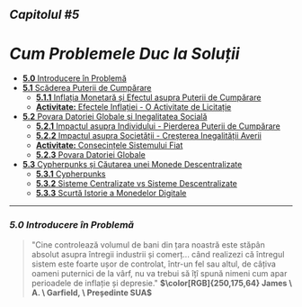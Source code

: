 ## _Capitolul #5_

# ***Cum Problemele Duc la Soluții***

- [**5.0** Introducere în Problemă](https://github.com/MyFirstBitcoin/Bitcoin-Diploma-2024/blob/main/Web%20View/17.Chapter-5.md#50-introduction-to-the-problem)    
- [**5.1** Scăderea Puterii de Cumpărare](https://github.com/MyFirstBitcoin/Bitcoin-Diploma-2024/blob/main/Web%20View/17.Chapter-5.md#51-decreasing-purchasing-power)    
  - [**5.1.1** Inflația Monetară și Efectul asupra Puterii de Cumpărare](https://github.com/MyFirstBitcoin/Bitcoin-Diploma-2024/blob/main/Web%20View/17.Chapter-5.md#511-monetary-inflation-and-its-effect-on-purchasing-power)    
  - [**Activitate:** Efectele Inflației - O Activitate de Licitație](https://github.com/MyFirstBitcoin/Bitcoin-Diploma-2024/blob/main/Web%20View/17.Chapter-5.md#activity-the-effects-of-inflation---an-auction-activity)    
- [**5.2** Povara Datoriei Globale și Inegalitatea Socială](https://github.com/MyFirstBitcoin/Bitcoin-Diploma-2024/blob/main/Web%20View/17.Chapter-5.md#52-the-global-debt-burden-and-social-inequality)    
  - [**5.2.1** Impactul asupra Individului - Pierderea Puterii de Cumpărare](https://github.com/MyFirstBitcoin/Bitcoin-Diploma-2024/blob/main/Web%20View/17.Chapter-5.md#521-impact-on-individuals---loss-of-purchasing-power)    
  - [**5.2.2** Impactul asupra Societății - Creșterea Inegalității Averii](https://github.com/MyFirstBitcoin/Bitcoin-Diploma-2024/blob/main/Web%20View/17.Chapter-5.md#522-impact-on-society---increasing-wealth-inequality)
  - [**Activitate:** Consecințele Sistemului Fiat](https://github.com/MyFirstBitcoin/Bitcoin-Diploma-2024/blob/main/Web%20View/17.Chapter-5.md#activity-consequences-of-the-fiat-system)    
  - [**5.2.3** Povara Datoriei Globale](https://github.com/MyFirstBitcoin/Bitcoin-Diploma-2024/blob/main/Web%20View/17.Chapter-5.md#523-the-global-debt-burden)
- [**5.3** Cypherpunks și Căutarea unei Monede Descentralizate](https://github.com/MyFirstBitcoin/Bitcoin-Diploma-2024/blob/main/Web%20View/17.Chapter-5.md#53-the-cypherpunks-and-the-quest-for-a-decentralized-currency)
  - [**5.3.1** Cypherpunks](https://github.com/MyFirstBitcoin/Bitcoin-Diploma-2024/blob/main/Web%20View/17.Chapter-5.md#531-the-cypherpunks)
  - [**5.3.2** Sisteme Centralizate vs Sisteme Descentralizate](https://github.com/MyFirstBitcoin/Bitcoin-Diploma-2024/blob/main/Web%20View/17.Chapter-5.md#532-centralized-vs-decentralized-systems)
  - [**5.3.3** Scurtă Istorie a Monedelor Digitale](https://github.com/MyFirstBitcoin/Bitcoin-Diploma-2024/blob/main/Web%20View/17.Chapter-5.md#533-brief-history-of-digital-currencies)

______________________________________________________________________________________________________

### ***5.0 Introducere în Problemă***    

> "Cine controlează volumul de bani din țara noastră este stăpân absolut asupra întregii industrii și comerț... când realizezi că întregul sistem este foarte ușor de controlat, într-un fel sau altul, de câțiva oameni puternici de la vârf, nu va trebui să îțî spună nimeni cum apar perioadele de inflație și depresie."
 **$\color[RGB]{250,175,64} James \ A. \ Garfield, \ Președinte SUA$**

<br/>
